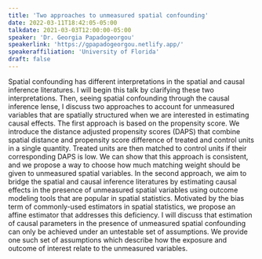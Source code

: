 ```yaml
---
title: 'Two approaches to unmeasured spatial confounding'
date: 2022-03-11T18:42:05-05:00
talkdate: 2021-03-03T12:00:00-05:00
speaker: 'Dr. Georgia Papadogeorgou'
speakerlink: 'https://gpapadogeorgou.netlify.app/'
speakeraffiliation: 'University of Florida'
draft: false
---
```


Spatial confounding has different interpretations in the spatial and causal inference literatures. I will begin this talk by clarifying these two interpretations. Then, seeing spatial confounding through the causal inference lense, I discuss two approaches to account for unmeasured variables that are spatially structured when we are interested in estimating causal effects. The first approach is based on the propensity score. We introduce the distance adjusted propensity scores (DAPS) that combine spatial distance and propensity score difference of treated and control units in a single quantity. Treated units are then matched to control units if their corresponding DAPS is low. We can show that this approach is consistent, and we propose a way to choose how much matching weight should be given to unmeasured spatial variables. In the second approach, we aim to bridge the spatial and causal inference literatures by estimating causal effects in the presence of unmeasured spatial variables using outcome modeling tools that are popular in spatial statistics. Motivated by the bias term of commonly-used estimators in spatial statistics, we propose an affine estimator that addresses this deficiency. I will discuss that estimation of causal parameters in the presence of unmeasured spatial confounding can only be achieved under an untestable set of assumptions. We provide one such set of assumptions which describe how the exposure and outcome of interest relate to the unmeasured variables.